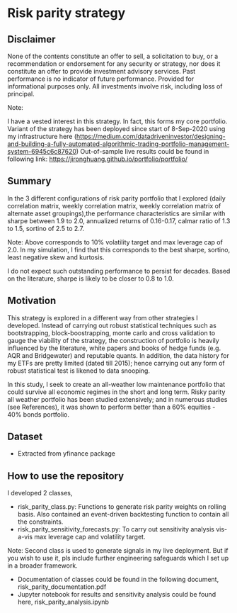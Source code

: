 # Risk parity strategy

## Disclaimer

None of the contents constitute an offer to sell, a solicitation to buy, or a recommendation or endorsement for any security or strategy, nor does it constitute an offer to provide investment advisory services. Past performance is no indicator of future performance. Provided for informational purposes only. All investments involve risk, including loss of principal.

Note:

I have a vested interest in this strategy. In fact, this forms my core portfolio.
Variant of the strategy has been deployed since start of 8-Sep-2020 using my infrastructure here (https://medium.com/datadriveninvestor/designing-and-building-a-fully-automated-algorithmic-trading-portfolio-management-system-6945c6c87620)
Out-of-sample live results could be found in following link: https://jironghuang.github.io/portfolio/portfolio/

## Summary

In the 3 different configurations of risk parity portfolio that I explored (daily correlation matrix, weekly correlation matrix, weekly correlation matrix of alternate asset groupings),the performance characteristics are similar with sharpe between 1.9 to 2.0, annualized returns of 0.16-0.17, calmar ratio of 1.3 to 1.5, sortino of 2.5 to 2.7.

Note: Above corresponds to 10% volatility target and max leverage cap of 2.0. In my simulation, I find that this corresponds to the best sharpe, sortino, least negative skew and kurtosis.

I do not expect such outstanding performance to persist for decades. Based on the literature, sharpe is likely to be closer to 0.8 to 1.0.

## Motivation

This strategy is explored in a different way from other strategies I developed. Instead of carrying out robust statistical techniques such as bootstrapping, block-boostrapping, monte carlo and cross validation to gauge the viability of the strategy, the construction of portfolio is heavily influenced by the literature, white papers and books of hedge funds (e.g. AQR and Bridgewater) and reputable quants. In addition, the data history for my ETFs are pretty limited (dated till 2015); hence carrying out any form of robust statistical test is likened to data snooping.

In this study, I seek to create an all-weather low maintenance portfolio that could survive all economic regimes in the short and long term. Risky parity all weather portfolio has been studied extensively; and in numerous studies (see References), it was shown to perform better than a 60% equities - 40% bonds portfolio.

## Dataset

- Extracted from yfinance package

## How to use the repository

I developed 2 classes,

- risk_parity_class.py: Functions to generate risk parity weights on rolling basis. Also contained an event-driven backtesting function to contain all the constraints.
- risk_parity_sensitivity_forecasts.py: To carry out sensitivity analysis vis-a-vis max leverage cap and volatility target. 

Note: Second class is used to generate signals in my live deployment. But if you wish to use it, pls include further engineering safeguards which I set up in a broader framework.

- Documentation of classes could be found in the following document, risk_parity_documentation.pdf
- Jupyter notebook for results and sensitivity analysis could be found here, risk_parity_analysis.ipynb